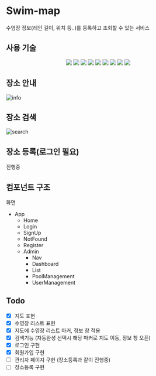 # Swim-map

수영장 정보(레인 길이, 위치 등..)를 등록하고 조회할 수 있는 서비스

## 사용 기술

<div align=center>
  <img src="https://img.shields.io/badge/javascript-F7DF1E?logo=javascript&logoColor=black">
  <img src="https://img.shields.io/badge/react-61DAFB?logo=react&logoColor=black">
  <img src="https://img.shields.io/badge/React Router-CA4245?logo=React Router&logoColor=black">
  <img src="https://img.shields.io/badge/fontawesome-339AF0?logo=fontawesome&logoColor=white">
  <img src="https://img.shields.io/badge/GraphQL-E10098?logo=GraphQL&logoColor=white">
  <img src="https://img.shields.io/badge/Apollo GraphQL-311C87?logo=Apollo GraphQL&logoColor=white">
  <img src="https://img.shields.io/badge/styled components-DB7093?logo=styled-components&logoColor=white">
  <img src="https://img.shields.io/badge/Redux-764ABC?logo=Redux&logoColor=white">
  <img src="https://img.shields.io/badge/Tailwind CSS-06B6D4?logo=Tailwind CSS&logoColor=white">
</div>

## 장소 안내

![info](https://user-images.githubusercontent.com/34928445/151295924-d6d65dbd-e8b8-4813-9ca0-015a0788df4a.gif)

## 장소 검색

![search](https://user-images.githubusercontent.com/34928445/151296040-3b22cbff-3382-4d0e-91d7-e01b57a9553d.gif)

## 장소 등록(로그인 필요)

진행중

## 컴포넌트 구조

화면

- App
  - Home
  - Login
  - SignUp
  - NotFound
  - Register
  - Admin
    - Nav
    - Dashboard
    - List
    - PoolManagement
    - UserManagement

## Todo

- [x] 지도 표현
- [x] 수영장 리스트 표현
- [x] 지도에 수영장 리스트 마커, 정보 창 적용
- [x] 검색기능 (자동완성 선택시 해당 마커로 지도 이동, 정보 창 오픈)
- [x] 로그인 구현
- [x] 회원가입 구현
- [ ] 관리자 페이지 구현 (장소등록과 같이 진행중)
- [ ] 장소등록 구현
